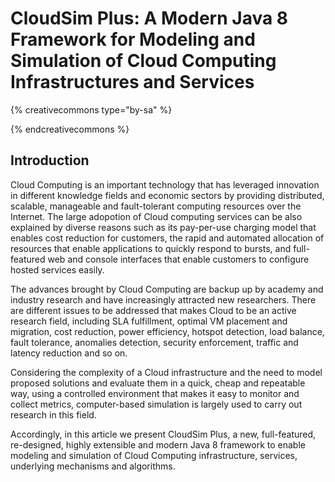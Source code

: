 # CloudSim Plus: A Modern Java 8 Framework for Modeling and Simulation of Cloud Computing Infrastructures and Services

{% creativecommons type="by-sa" %}

{% endcreativecommons %}

## Introduction

Cloud Computing is an important technology that has leveraged innovation in different knowledge fields and economic sectors by providing distributed, scalable, manageable and fault-tolerant computing resources over the Internet. The large adopotion of Cloud computing services can be also explained by diverse reasons such as its pay-per-use charging model that enables cost reduction for customers, the rapid and automated allocation of resources that enable applications to quickly respond to bursts, and full-featured web and console interfaces that enable customers to configure hosted services easily.

The advances brought by Cloud Computing are backup up by academy and industry research and have increasingly attracted new researchers. There are different issues to be addressed that makes Cloud to be an active research field, including SLA fulfillment,  optimal VM placement and migration, cost reduction, power efficiency, hotspot detection, load balance, fault tolerance, anomalies detection, security enforcement, traffic and latency reduction and so on.

Considering the complexity of a Cloud infrastructure and the need to model proposed solutions and evaluate them in a quick, cheap and repeatable way, using a controlled environment that makes it easy to monitor and collect metrics, computer-based simulation is largely used to carry out research in this field.

Accordingly, in this article we present CloudSim Plus, a new, full-featured, re-designed, highly extensible and modern Java 8 framework to enable modeling and simulation of Cloud Computing infrastructure, services, underlying mechanisms and algorithms.

